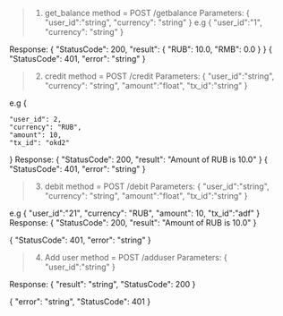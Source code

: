 >   1. get_balance    method = POST /getbalance
Parameters:
{
	"user_id":"string",
	"currency": "string"
}
e.g
{
	"user_id":"1",
	"currency": "string"
}

Response:
{
	"StatusCode": 200,
	"result": {
		"RUB": 10.0,
		"RMB": 0.0
	}
}
{
	"StatusCode": 401,
	"error": "string"
}


>   2. credit    method = POST  /credit
Parameters:
{
	"user_id":"string",
	"currency": "string",
	"amount":"float",
	"tx_id":"string"
}

e.g
{
	
  	"user_id": 2,
	"currency": "RUB",
	"amount": 10,
	"tx_id": "okd2"
}
Response:
{
	"StatusCode": 200,
	"result": "Amount of RUB is 10.0"
}
{
	"StatusCode": 401,
	"error": "string"
}


>    3. debit     method = POST  /debit
Parameters:
{
	"user_id":"string",
	"currency": "string",
	"amount":"float",
	"tx_id":"string"
}

e.g
{
	"user_id":"21",
	"currency": "RUB",
	"amount":	10,
	"tx_id":"adf"
}
Response:
{
	"StatusCode": 200,
	"result": "Amount of RUB is 10.0"
}

{
	"StatusCode": 401,
	"error": "string"
}

>    4. Add user method = POST   /adduser
Parameters:
{
	"user_id":"string"
}

Response:
{
	"result": "string",
	"StatusCode": 200
}

{
	"error": "string",
	"StatusCode": 401
}